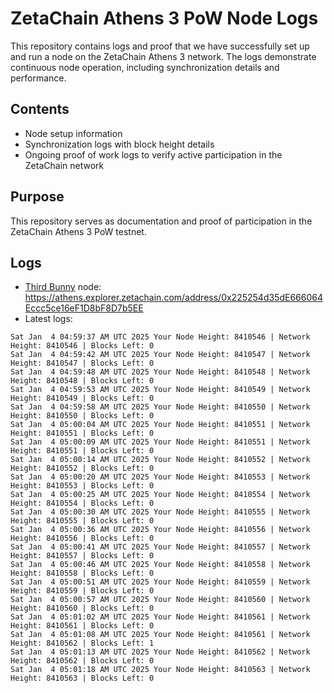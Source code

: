# ZetaChain Athens 3 PoW Node Logs
This repository contains logs and proof that we have successfully set up and run a node on the ZetaChain Athens 3 network. The logs demonstrate continuous node operation, including synchronization details and performance.

## Contents
- Node setup information
- Synchronization logs with block height details
- Ongoing proof of work logs to verify active participation in the ZetaChain network

## Purpose
This repository serves as documentation and proof of participation in the ZetaChain Athens 3 PoW testnet.

## Logs

- [Third Bunny](https://thirdbunny.xyz/) node: https://athens.explorer.zetachain.com/address/0x225254d35dE666064Eccc5ce16eF1D8bF8D7b5EE
- Latest logs:
```
Sat Jan  4 04:59:37 AM UTC 2025 Your Node Height: 8410546 | Network Height: 8410546 | Blocks Left: 0
Sat Jan  4 04:59:42 AM UTC 2025 Your Node Height: 8410547 | Network Height: 8410547 | Blocks Left: 0
Sat Jan  4 04:59:48 AM UTC 2025 Your Node Height: 8410548 | Network Height: 8410548 | Blocks Left: 0
Sat Jan  4 04:59:53 AM UTC 2025 Your Node Height: 8410549 | Network Height: 8410549 | Blocks Left: 0
Sat Jan  4 04:59:58 AM UTC 2025 Your Node Height: 8410550 | Network Height: 8410550 | Blocks Left: 0
Sat Jan  4 05:00:04 AM UTC 2025 Your Node Height: 8410551 | Network Height: 8410551 | Blocks Left: 0
Sat Jan  4 05:00:09 AM UTC 2025 Your Node Height: 8410551 | Network Height: 8410551 | Blocks Left: 0
Sat Jan  4 05:00:14 AM UTC 2025 Your Node Height: 8410552 | Network Height: 8410552 | Blocks Left: 0
Sat Jan  4 05:00:20 AM UTC 2025 Your Node Height: 8410553 | Network Height: 8410553 | Blocks Left: 0
Sat Jan  4 05:00:25 AM UTC 2025 Your Node Height: 8410554 | Network Height: 8410554 | Blocks Left: 0
Sat Jan  4 05:00:30 AM UTC 2025 Your Node Height: 8410555 | Network Height: 8410555 | Blocks Left: 0
Sat Jan  4 05:00:36 AM UTC 2025 Your Node Height: 8410556 | Network Height: 8410556 | Blocks Left: 0
Sat Jan  4 05:00:41 AM UTC 2025 Your Node Height: 8410557 | Network Height: 8410557 | Blocks Left: 0
Sat Jan  4 05:00:46 AM UTC 2025 Your Node Height: 8410558 | Network Height: 8410558 | Blocks Left: 0
Sat Jan  4 05:00:51 AM UTC 2025 Your Node Height: 8410559 | Network Height: 8410559 | Blocks Left: 0
Sat Jan  4 05:00:57 AM UTC 2025 Your Node Height: 8410560 | Network Height: 8410560 | Blocks Left: 0
Sat Jan  4 05:01:02 AM UTC 2025 Your Node Height: 8410561 | Network Height: 8410561 | Blocks Left: 0
Sat Jan  4 05:01:08 AM UTC 2025 Your Node Height: 8410561 | Network Height: 8410562 | Blocks Left: 1
Sat Jan  4 05:01:13 AM UTC 2025 Your Node Height: 8410562 | Network Height: 8410562 | Blocks Left: 0
Sat Jan  4 05:01:18 AM UTC 2025 Your Node Height: 8410563 | Network Height: 8410563 | Blocks Left: 0
```
